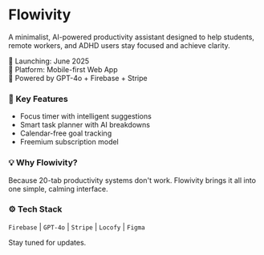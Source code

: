 # Flowivity

A minimalist, AI-powered productivity assistant designed to help students, remote workers, and ADHD users stay focused and achieve clarity.

🚀 Launching: June 2025  
📱 Platform: Mobile-first Web App  
🧠 Powered by GPT-4o + Firebase + Stripe

### 🔑 Key Features
- Focus timer with intelligent suggestions
- Smart task planner with AI breakdowns
- Calendar-free goal tracking
- Freemium subscription model

### 💡 Why Flowivity?
Because 20-tab productivity systems don't work. Flowivity brings it all into one simple, calming interface.

### ⚙️ Tech Stack
`Firebase` | `GPT-4o` | `Stripe` | `Locofy` | `Figma`

Stay tuned for updates.
